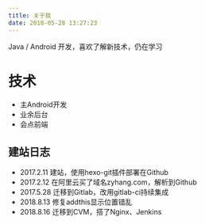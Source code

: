 ```yaml
---
title: 关于我
date: 2018-05-28 13:27:23
---
```


Java / Android 开发，喜欢了解新技术，仍在学习

# 技术

- 主Android开发
- 业余后台
- 会点前端

## 建站日志

- 2017.2.11 建站，使用hexo-git插件部署在Github
- 2017.2.12 在阿里云买了域名zyhang.com，解析到Github
- 2017.5.28 迁移到Gitlab，改用gitlab-ci持续集成
- 2018.8.13 修复addthis显示位置错乱
- 2018.8.16 迁移到CVM，搭了Nginx、Jenkins